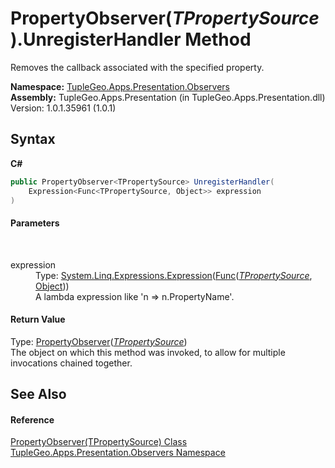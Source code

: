 # PropertyObserver(*TPropertySource*).UnregisterHandler Method 
 

Removes the callback associated with the specified property.

**Namespace:**&nbsp;<a href="N_TupleGeo_Apps_Presentation_Observers">TupleGeo.Apps.Presentation.Observers</a><br />**Assembly:**&nbsp;TupleGeo.Apps.Presentation (in TupleGeo.Apps.Presentation.dll) Version: 1.0.1.35961 (1.0.1)

## Syntax

**C#**<br />
``` C#
public PropertyObserver<TPropertySource> UnregisterHandler(
	Expression<Func<TPropertySource, Object>> expression
)
```


#### Parameters
&nbsp;<dl><dt>expression</dt><dd>Type: <a href="http://msdn2.microsoft.com/en-us/library/bb335710" target="_blank">System.Linq.Expressions.Expression</a>(<a href="http://msdn2.microsoft.com/en-us/library/bb549151" target="_blank">Func</a>(<a href="T_TupleGeo_Apps_Presentation_Observers_PropertyObserver_1">*TPropertySource*</a>, <a href="http://msdn2.microsoft.com/en-us/library/e5kfa45b" target="_blank">Object</a>))<br />A lambda expression like 'n => n.PropertyName'.</dd></dl>

#### Return Value
Type: <a href="T_TupleGeo_Apps_Presentation_Observers_PropertyObserver_1">PropertyObserver</a>(<a href="T_TupleGeo_Apps_Presentation_Observers_PropertyObserver_1">*TPropertySource*</a>)<br />The object on which this method was invoked, to allow for multiple invocations chained together.

## See Also


#### Reference
<a href="T_TupleGeo_Apps_Presentation_Observers_PropertyObserver_1">PropertyObserver(TPropertySource) Class</a><br /><a href="N_TupleGeo_Apps_Presentation_Observers">TupleGeo.Apps.Presentation.Observers Namespace</a><br />